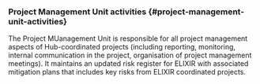### Project Management Unit activities {#project-management-unit-activities}

The Project MUanagement Unit is responsible for all project management aspects of Hub-coordinated projects (including reporting, monitoring, internal communication in the project, organisation of project management meetings). It maintains an updated risk register for ELIXIR with associated mitigation plans that includes key risks from ELIXIR coordinated projects.
